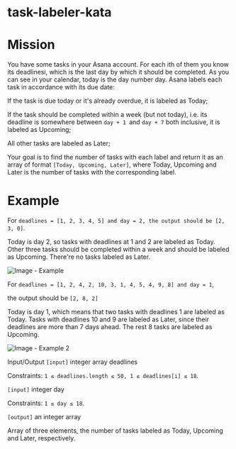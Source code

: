 # task-labeler-kata

# Mission
You have some tasks in your Asana account. For each ith of them you know its deadlinesi, which is the last day by which it should be completed. As you can see in your calendar, today is the day number day. Asana labels each task in accordance with its due date:

If the task is due today or it's already overdue, it is labeled as Today;

If the task should be completed within a week (but not today), i.e. its deadline is somewhere between `day + 1 `and `day + 7` both inclusive, it is labeled as Upcoming;

All other tasks are labeled as Later;

Your goal is to find the number of tasks with each label and return it as an array of format `[Today, Upcoming, Later]`, where Today, Upcoming and Later is the number of tasks with the corresponding label.

# Example

For `deadlines = [1, 2, 3, 4, 5] and day = 2, the output should be [2, 3, 0]`.

Today is day 2, so tasks with deadlines at 1 and 2 are labeled as Today. Other three tasks should be completed within a week and should be labeled as Upcoming. There're no tasks labeled as Later.

![Image - Example](https://codefightsuserpics.s3.amazonaws.com/tasks/tasksTypes/img/example1.png?_tm=1474900318595)

For `deadlines = [1, 2, 4, 2, 10, 3, 1, 4, 5, 4, 9, 8] and day = 1`,

the output should be `[2, 8, 2]`

Today is day 1, which means that two tasks with deadlines 1 are labeled as Today. Tasks with deadlines 10 and 9 are labeled as Later, since their deadlines are more than 7 days ahead. The rest 8 tasks are labeled as Upcoming.

![Image - Example 2](https://codefightsuserpics.s3.amazonaws.com/tasks/tasksTypes/img/example2.png?_tm=1474900318759)


Input/Output
`[input]` integer array deadlines

Constraints: 
`1 ≤ deadlines.length ≤ 50, 1 ≤ deadlines[i] ≤ 18`.

`[input]` integer day

Constraints: `1 ≤ day ≤ 18`.

`[output]` an integer array

Array of three elements, the number of tasks labeled as Today, Upcoming and Later, respectively.


